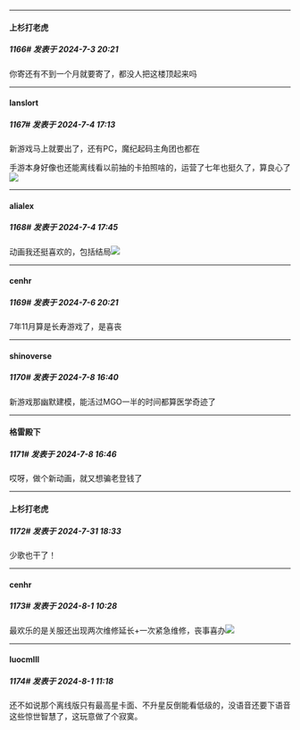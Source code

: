 ﻿
*****

####  上杉打老虎  
##### 1166#       发表于 2024-7-3 20:21

你寄还有不到一个月就要寄了，都没人把这楼顶起来吗


*****

####  lanslort  
##### 1167#       发表于 2024-7-4 17:13

新游戏马上就要出了，还有PC，魔纪起码主角团也都在

手游本身好像也还能离线看以前抽的卡拍照啥的，运营了七年也挺久了，算良心了<img src="https://static.saraba1st.com/image/smiley/face2017/074.png" referrerpolicy="no-referrer">


*****

####  alialex  
##### 1168#       发表于 2024-7-4 17:45

动画我还挺喜欢的，包括结局<img src="https://static.saraba1st.com/image/smiley/face2017/037.png" referrerpolicy="no-referrer">


*****

####  cenhr  
##### 1169#       发表于 2024-7-6 20:21

7年11月算是长寿游戏了，是喜丧


*****

####  shinoverse  
##### 1170#       发表于 2024-7-8 16:40

新游戏那幽默建模，能活过MGO一半的时间都算医学奇迹了


*****

####  格雷殿下  
##### 1171#       发表于 2024-7-8 16:46

哎呀，做个新动画，就又想骗老登钱了

*****

####  上杉打老虎  
##### 1172#       发表于 2024-7-31 18:33

少歌也干了！


*****

####  cenhr  
##### 1173#       发表于 2024-8-1 10:28

最欢乐的是关服还出现两次维修延长+一次紧急维修，丧事喜办<img src="https://static.saraba1st.com/image/smiley/face2017/066.png" referrerpolicy="no-referrer">


*****

####  luocmlll  
##### 1174#       发表于 2024-8-1 11:18

还不如说那个离线版只有最高星卡面、不升星反倒能看低级的，没语音还要下语音这些惊世智慧了，这玩意做了个寂寞。

